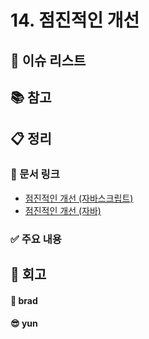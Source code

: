 # 14. 점진적인 개선

## :pushpin: 이슈 리스트

## :books: 참고

## :clipboard: 정리

### :link: 문서 링크

- [점진적인 개선 (자바스크립트)](./brad_javascript.md)
- [점진적인 개선 (자바)](./heewhy_java.md)

### :white_check_mark: 주요 내용

## :pray: 회고

#### :bread: brad

#### :sunglasses: yun
